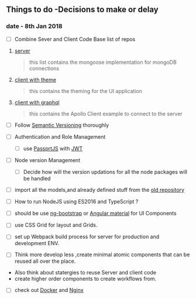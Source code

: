 ## Things to do -Decisions to make or delay
### date - 8th Jan 2018

- [ ] Combine Sever and Client Code Base
        list of repos

1.   [server](https://github.com/anoopsinghbayes/ATMS)
        >this list contains the mongoose implementation for mongoDB connections 
2.   [client with theme](https://github.com/anoopsinghbayes/ATMS-Frontend)
    
        >this contains the theming for the UI application

3.  [client with graphql](https://github.com/anoopsinghbayes/ATMS-client)
    >this contains the Apollo Client example to connect to the server

- [ ] Follow [Semantic Versioning](https://semver.org/) thoroughly 
- [ ] Authentication and Role Management
   - [ ] use [PassprtJS](http://www.passportjs.org) with [JWT](https://jwt.io/)
- [ ] Node version Management
   - [ ] Decide how will the version updations for       all the node packages will be handled    
- [ ] import all the models,and already defined stuff from the [old repository](https://github.com/anoopsinghbayes/tms)

- [ ] How to run NodeJS using ES2016 and TypeScript ?

- [ ] should be use [ng-bootstrap](https://ng-bootstrap.github.io/#/home) or [Angular material](https://material.angular.io/) for UI Components

- [ ] use CSS Grid for layout and Grids.
- [ ] set up Webpack build process for server for production and development ENV. 
- [ ] Think more develop less ,create minimal atomic components that can be reused all over the place.
* Also think about statergies to reuse Server and client code 
* create higher order components to create workflows from.

- [ ] check out [Docker](https://nodejs.org/en/docs/guides/nodejs-docker-webapp/) and [Nginx](https://www.nginx.com/products/download-oss/)
